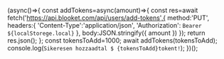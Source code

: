 (async()=>{
  const addTokens=async(amount)=>{
     const res=await fetch('https://api.blooket.com/api/users/add-tokens',{
      method:'PUT',
      headers:{
        'Content-Type':'application/json',
        'Authorization': `Bearer ${localStorege.local}`
      },
      body:JSON.stringify({ amount })
    });
    return res.json();
  };
  const tokensToAdd=1000;
  await addTokens(tokensToAdd);
  console.log(`Sikeresen hozzaadtal $
{tokensToAdd}tokent!`);
})();

